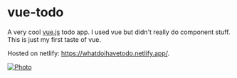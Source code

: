 # vue-todo

A very cool [vue.js](https://vuejs.org/) todo app. I used vue but didn't really do component stuff. This is just my first taste of vue.

Hosted on netlify: <https://whatdoihavetodo.netlify.app/>.

[![Photo](https://i.imgur.com/cl7dLWF.png)](https://whatdoihavetodo.netlify.app/)
